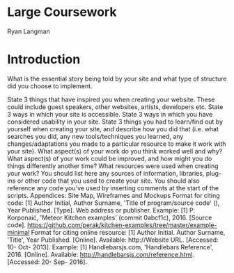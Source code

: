 # Large Coursework
Ryan Langman

# Introduction
What is the essential story being told by your site and what type of structure
did you choose to implement.

State 3 things that have inspired you when creating your website. These could include
guest speakers, other websites, artists, developers etc.
State 3 ways in which your site is accessible.
State 3 ways in which you have considered usability in your site.
State 3 things you had to learn/find out by yourself when creating your site, and describe
how you did that (i.e. what searches you did, any new tools/techniques you learned, any
changes/adaptations you made to a particular resource to make it work with your site).
What aspect(s) of your work do you think worked well and why?
What aspect(s) of your work could be improved, and how might you do things differently
another time?
What resources were used when creating your work? You should list here any sources of
information, libraries, plug-ins or other code that you used to create your site. You should
also reference any code you've used by inserting comments at the start of the scripts.
Appendices: Site Map, Wireframes and Mockups
Format for citing code:
[1] Author Initial, Author Surname, 'Title of program/source code' (), Year Published. [Type].
Web address or publisher.
Example:
[1] P. Korponaić, 'Meteor Kitchen examples' (commit 0abcf1c), 2016. [Source code].
https://github.com/perak/kitchen-examples/tree/master/example-minimal
Format for citing online resource:
[1] Author Initial. Author Surname, 'Title', Year Published. [Online]. Available:
http://Website URL. [Accessed: 10- Oct- 2013].
Example:
[1] Handlebarsjs.com, 'Handlebars Reference', 2016. [Online]. Available:
http://handlebarsjs.com/reference.html. [Accessed: 20- Sep- 2016].